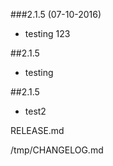 ###2.1.5 (07-10-2016)
* testing 123

##2.1.5
* testing

##2.1.5
* test2


RELEASE.md

/tmp/CHANGELOG.md
